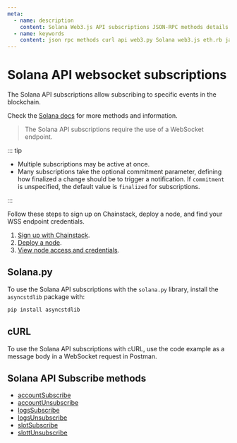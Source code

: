 ```yaml
---
meta:
  - name: description
    content: Solana Web3.js API subscriptions JSON-RPC methods details and code examples.
  - name: keywords
    content: json rpc methods curl api web3.py Solana web3.js eth.rb javascript python
---
```


# Solana API websocket subscriptions

The Solana API subscriptions allow subscribing to specific events in the blockchain.

Check the [Solana docs](https://docs.solana.com/developing/clients/jsonrpc-api#subscription-websocket) for more methods and information.

> The Solana API subscriptions require the use of a WebSocket endpoint.

::: tip

* Multiple subscriptions may be active at once.
* Many subscriptions take the optional commitment parameter, defining how finalized a change should be to trigger a notification. If `commitment` is unspecified, the default value is `finalized` for subscriptions.

:::

Follow these steps to sign up on Chainstack, deploy a node, and find your WSS endpoint credentials.

1. <a href="https://console.chainstack.com/user/account/create" target="_blank">Sign up with Chainstack</a>.
1. [Deploy a node](/platform/join-a-public-network#join-a-polygon-pos-network).
1. [View node access and credentials](/platform/view-node-access-and-credentials).


## Solana.py 

To use the Solana API subscriptions with the `solana.py` library, install the `asyncstdlib` package with:

```sh
pip install asyncstdlib
```

## cURL

To use the Solana API subscriptions with cURL, use the code example as a message body in a WebSocket request in Postman.

## Solana API Subscribe methods

* [accountSubscribe](/api/solana/accountsubscribe)
* [accountUnsubscribe](/api/solana/accountunsubscribe)
* [logsSubscribe](/api/solana/logssubscribe)
* [logsUnsubscribe](/api/solana/logsunsubscribe)
* [slotSubscribe](/api/solana/slotsubscribe)
* [slottUnsubscribe](/api/solana/slotunsubscribe)